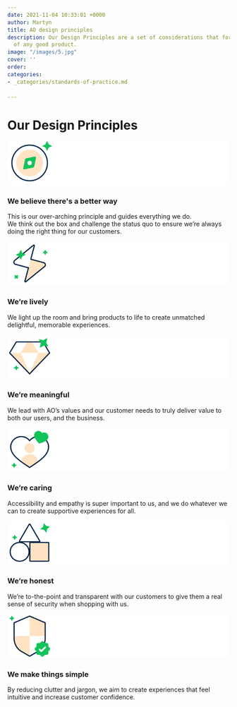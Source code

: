```yaml
---
date: 2021-11-04 10:33:01 +0000
author: Martyn
title: AO design principles
description: Our Design Principles are a set of considerations that form the basis
  of any good product.
image: "/images/5.jpg"
cover: ''
order: 
categories:
- _categories/standards-of-practice.md

---
```

# Our Design Principles

![](/images/compass_large_1.png)

### We believe there's a better way

This is our over-arching principle and guides everything we do.  
We think out the box and challenge the status quo to ensure we’re always doing the right thing for our customers.

![](/images/lively_large_1.png)

### We’re lively

We light up the room and bring products to life to create unmatched delightful, memorable experiences.

![](/images/meaningful_large_1.png)

### We’re meaningful

We lead with AO’s values and our customer needs to truly deliver value to both our users, and the business.

![](/images/caring_large_1.png)

### We’re caring

Accessibility and empathy is super important to us, and we do whatever we can to create supportive experiences for all.

![](/images/simple_1.png)

### We’re honest

We’re to-the-point and transparent with our customers to give them a real sense of security when shopping with us.

![](/images/honest_large_1.png)

### We make things simple

By reducing clutter and jargon, we aim to create experiences that feel intuitive and increase customer confidence.

>     